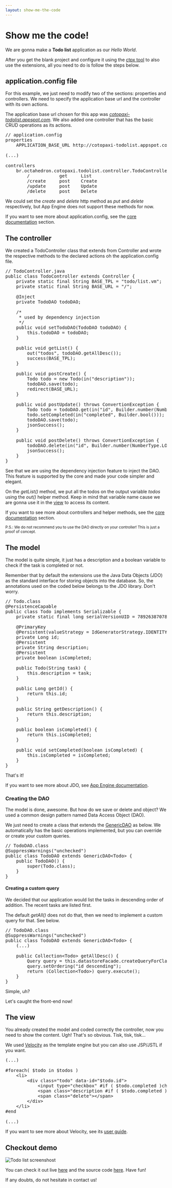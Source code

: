 ```yaml
---
layout: show-me-the-code
---
```

# Show me the code!

We are gonna make a **Todo list** application as our *Hello World*.

After you get the blank project and configure it using the [ctpx tool](/documentation/using-cotopaxi.html#using_ctpx_tool) to also use the extensions, all you need to do is follow the steps below.

## application.config file

For this example, we just need to modify two of the sections: properties and controllers. We need to specify the application base url and the controller with its own actions.

The application base url chosen for this app was *[cotopaxi-todolist.appspot.com](http://cotopaxi-todolist.appspot.com)*. We also added one controller that has the basic CRUD operations as its actions.

<pre class="prettyprint">
// application.config
properties
    APPLICATION_BASE_URL http://cotopaxi-todolist.appspot.com/

(...)

controllers
    br.octahedron.cotopaxi.todolist.controller.TodoController
        /           get     List
        /create     post    Create
        /update     post    Update
        /delete     post    Delete
</pre>

We could set the *create* and *delete* http method as *put* and *delete* respectively, but App Engine does not support these methods for now.

If you want to see more about application.config, see the [core documentation](/documentation/core.html) section.

## The controller

We created a TodoController class that extends from Controller and wrote the respective methods to the declared actions oh the application.config file.

<pre class="prettyprint">
// TodoController.java
public class TodoController extends Controller {
    private static final String BASE_TPL = "todo/list.vm";
    private static final String BASE_URL = "/";
    
    @Inject
    private TodoDAO todoDAO;
    
    /*
     * used by dependency injection
     */
    public void setTodoDAO(TodoDAO todoDAO) {
        this.todoDAO = todoDAO;
    }
    
    public void getList() {
        out("todos", todoDAO.getAllDesc());
        success(BASE_TPL);
    }
    
    public void postCreate() {
        Todo todo = new Todo(in("description"));
        todoDAO.save(todo);
        redirect(BASE_URL);
    }
    
    public void postUpdate() throws ConvertionException {
        Todo todo = todoDAO.get(in("id", Builder.number(NumberType.LONG)));
        todo.setCompleted(in("completed", Builder.bool()));
        todoDAO.save(todo);
        jsonSuccess();
    }
    
    public void postDelete() throws ConvertionException {
        todoDAO.delete(in("id", Builder.number(NumberType.LONG)));
        jsonSuccess();
    }
}
</pre>

See that we are using the dependency injection feature to inject the DAO. This feature is supported by the core and made your code simpler and elegant.

On the *getList()* method, we put all the todos on the output variable *todos* using the *out()* helper method. Keep in mind that variable name cause we are gonna use it in the [view](#the_view) to access its content. 

If you want to see more about controllers and helper methods, see the [core documentation](/documentation/core.html#controllers) section.

<small>P.S.: We do not recommend you to use the DAO directly on your controller! This is just a proof of concept.</small>

## The model

The model is quite simple, it just has a description and a boolean variable to check if the task is completed or not.

Remember that by default the extensions use the Java Data Objects (JDO) as the standard interface for storing objects into the database. So, the annotations used on the coded below belongs to the JDO library. Don't worry.

<pre class="prettyprint">
// Todo.class
@PersistenceCapable
public class Todo implements Serializable {
    private static final long serialVersionUID = 7892638707825018254L;

    @PrimaryKey
    @Persistent(valueStrategy = IdGeneratorStrategy.IDENTITY)
    private Long id;
    @Persistent
    private String description;
    @Persistent
    private boolean isCompleted;
    
    public Todo(String task) {
        this.description = task;
    }
    
    public Long getId() {
        return this.id;
    }
    
    public String getDescription() {
        return this.description;
    }
    
    public boolean isCompleted() {
        return this.isCompleted;
    }
    
    public void setCompleted(boolean isCompleted) {
        this.isCompleted = isCompleted;
    }
}
</pre>

That's it!

If you want to see more about JDO, see [App Engine documentation](http://code.google.com/appengine/docs/java/datastore/jdo/). 

### Creating the DAO

The model is done, awesome. But how do we save or delete and object? We used a common design pattern named Data Access Object (DAO).

We just need to create a class that extends the [GenericDAO](/javadoc/extensions/br/octahedron/cotopaxi/datastore/jdo/GenericDAO.html) as below. We automatically has the basic operations implemented, but you can override or create your custom queries.

<pre class="prettyprint">
// TodoDAO.class
@SuppressWarnings("unchecked")
public class TodoDAO extends GenericDAO&lt;Todo&gt; {
    public TodoDAO() {
        super(Todo.class);
    }
}
</pre>

#### Creating a custom query

We decided that our application would list the tasks in descending order of addition. The recent tasks are listed first. 

The default *getAll()* does not do that, then we need to implement a custom query for that. See below.

<pre class="prettyprint">
// TodoDAO.class
@SuppressWarnings("unchecked")
public class TodoDAO extends GenericDAO&lt;Todo&gt; {
    (...)

    public Collection&lt;Todo&gt; getAllDesc() {
        Query query = this.datastoreFacade.createQueryForClass(Todo.class);
        query.setOrdering("id descending");
        return (Collection&lt;Todo&gt;) query.execute();
    }
}
</pre>

Simple, uh?

Let's caught the front-end now!

## The view

You already created the model and coded correctly the controller, now you need to show the content. Ugh! That's so obvious. Tisk, tisk, tisk... 

We used [Velocity](http://velocity.apache.org/) as the template engine but you can also use JSP/JSTL if you want.

<pre class="prettyprint">
(...)

#foreach( $todo in $todos )
    &lt;li&gt;
        &lt;div class="todo" data-id="$todo.id"&gt;
            &lt;input type="checkbox" #if ( $todo.completed )checked="checked"#end /&gt;
            &lt;span class="description #if ( $todo.completed ) done#end"&gt;$todo.description&lt;/span&gt;
            &lt;span class="delete"&gt;&lt;/span&gt;
        &lt;/div&gt;
    &lt;/li&gt;
#end

(...)
</pre>

If you want to see more about Velocity, see its [user guide](http://velocity.apache.org/engine/releases/velocity-1.7/user-guide.html).

## Checkout demo

![Todo list screenshost](/img/screenshot.jpg)

You can check it out live [here](cotopaxi-todolist.appspot.com) and the source code [here](http://github.com/octahedron/cotopaxi-todolist/). Have fun!

If any doubts, do not hesitate in contact us!